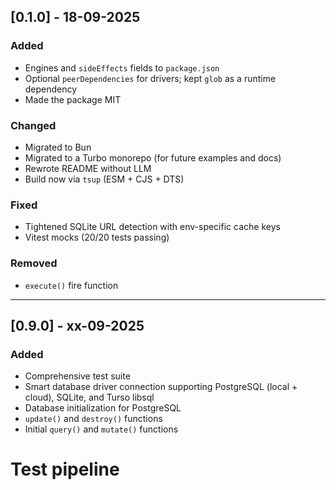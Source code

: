   ## [0.1.0] - 18-09-2025
  ### Added
  - Engines and `sideEffects` fields to `package.json`
  - Optional `peerDependencies` for drivers; kept `glob` as a runtime dependency
  - Made the package MIT

  ### Changed
  - Migrated to Bun
  - Migrated to a Turbo monorepo (for future examples and docs)
  - Rewrote README without LLM
  - Build now via `tsup` (ESM + CJS + DTS)

  ### Fixed
  - Tightened SQLite URL detection with env-specific cache keys
  - Vitest mocks (20/20 tests passing)

  ### Removed
  - `execute()` fire function

  ---

  ## [0.9.0] - xx-09-2025
  ### Added
  - Comprehensive test suite
  - Smart database driver connection supporting PostgreSQL (local + cloud), SQLite, and Turso libsql
  - Database initialization for PostgreSQL
  - `update()` and `destroy()` functions
  - Initial `query()` and `mutate()` functions
# Test pipeline
